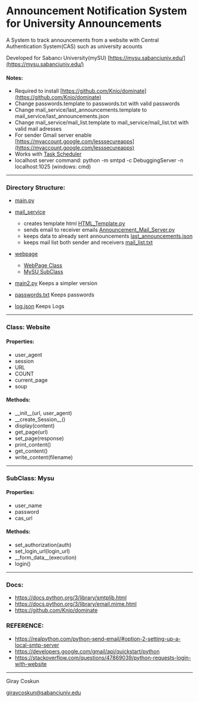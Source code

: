 # Announcement Notification System for University Announcements

A System to track announcements from a website with Central Authentication System(CAS) such as university acounts

Developed for Sabancı University(mySU)
[https://mysu.sabanciuniv.edu/](https://mysu.sabanciuniv.edu/)


#### Notes:

- Required to install [https://github.com/Knio/dominate](https://github.com/Knio/dominate)
- Change passwords.template to passwords.txt with valid passwords
- Change mail_service/last_announcements.template to mail_service/last_announcements.json
- Change mail_service/mail_list.template to mail_service/mail_list.txt with valid mail adresses
- For sender Gmail server enable [https://myaccount.google.com/lesssecureapps](https://myaccount.google.com/lesssecureapps)
- Works with [Task Scheduler](https://martechwithme.com/schedule-python-scripts-windows-mac/)
- localhost server command: python -m smtpd -c DebuggingServer -n localhost:1025 (windows: cmd)

---

### Directory Structure:

- [main.py](https://github.com/giraycoskun/University-Anouncement-System/blob/master/main.py)

- [mail_service](https://github.com/giraycoskun/University-Anouncement-System/tree/master/mail_service)
    - creates template html [HTML_Template.py](https://github.com/giraycoskun/University-Anouncement-System/tree/master/mail_service/HTML_Template.py)
    - sends email to receiver emails [Announcement_Mail_Server.py](https://github.com/giraycoskun/University-Anouncement-System/tree/master/mail_service/Announcement_Mail_Server.py)
    - keeps data to already sent announcements [last_announcements.json](https://github.com/giraycoskun/University-Anouncement-System/tree/master/mail_service/last_announcements.template)
    - keeps mail list both sender and receivers [mail_list.txt](https://github.com/giraycoskun/University-Anouncement-System/tree/master/mail_service/mail_list.templated)

- [webpage](https://github.com/giraycoskun/University-Anouncement-System/tree/master/webpage)
    - [WebPage Class](https://github.com/giraycoskun/University-Anouncement-System/tree/master/webpage/WebPage.py)
    - [MySU SubClass](https://github.com/giraycoskun/University-Anouncement-System/tree/master/webpage/mySU.py)
    
- [main2.py](https://github.com/giraycoskun/University-Anouncement-System/blob/master/main2.py) Keeps a simpler version

- [passwords.txt](https://github.com/giraycoskun/University-Anouncement-System/blob/master/passwords.template) Keeps passwords

- [log.json](https://github.com/giraycoskun/University-Anouncement-System/blob/master/log.json) Keeps Logs

---
### Class: Website
#### Properties:
* user_agent
* session
* URL
* COUNT
* current_page
* soup
#### Methods:
* \_\_init__(url, user_agent)
* \_\_create_Session__()
* display(content)
* get_page(url)
* set_page(response)
* print_content()
* get_content()
* write_content(filename)
---

### SubClass: Mysu
#### Properties:
* user_name
* password
* cas_url
#### Methods:
* set_authorization(auth)
* set_login_url(login_url)
* \_\_form_data__(execution)
* login()

---

### Docs:
- https://docs.python.org/3/library/smtplib.html
- https://docs.python.org/3/library/email.mime.html
- https://github.com/Knio/dominate

### REFERENCE:
- https://realpython.com/python-send-email/#option-2-setting-up-a-local-smtp-server
- https://developers.google.com/gmail/api/quickstart/python
- https://stackoverflow.com/questions/47869039/python-requests-login-with-website

---
Giray Coskun

[giraycoskun@sabanciuniv.edu](mailto:giraycoskun@sabanciuniv.edu)
